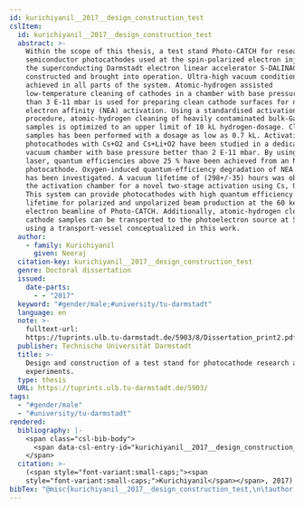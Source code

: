 ```yaml
---
id: kurichiyanil__2017__design_construction_test
cslItem:
  id: kurichiyanil__2017__design_construction_test
  abstract: >-
    Within the scope of this thesis, a test stand Photo-CATCH for research on
    semiconductor photocathodes used at the spin-polarized electron injector of
    the superconducting Darmstadt electron linear accelerator S-DALINAC is
    constructed and brought into operation. Ultra-high vacuum conditions are
    achieved in all parts of the system. Atomic-hydrogen assisted
    low-temperature cleaning of cathodes in a chamber with base pressure better
    than 3 E-11 mbar is used for preparing clean cathode surfaces for negative
    electron affinity (NEA) activation. Using a standardised activation
    procedure, atomic-hydrogen cleaning of heavily contaminated bulk-GaAs
    samples is optimized to an upper limit of 10 kL hydrogen-dosage. Cleaning of
    samples has been performed with a dosage as low as 0.7 kL. Activation of
    photocathodes with Cs+O2 and Cs+Li+O2 have been studied in a dedicated
    vacuum chamber with base pressure better than 2 E-11 mbar. By using a 405 nm
    laser, quantum efficiencies above 25 % have been achieved from an NEA-GaAs
    photocathode. Oxygen-induced quantum-efficiency degradation of NEA cathodes
    has been investigated. A vacuum lifetime of (298+/-35) hours was observed in
    the activation chamber for a novel two-stage activation using Cs, O2 and Li.
    This system can provide photocathodes with high quantum efficiency and
    lifetime for polarized and unpolarized beam production at the 60 keV
    electron beamline of Photo-CATCH. Additionally, atomic-hydrogen cleaned
    cathode samples can be transported to the photoelectron source at S-DALINAC
    using a transport-vessel conceptualized in this work.
  author:
    - family: Kurichiyanil
      given: Neeraj
  citation-key: kurichiyanil__2017__design_construction_test
  genre: Doctoral dissertation
  issued:
    date-parts:
      - - "2017"
  keyword: "#gender/male;#university/tu-darmstadt"
  language: en
  note: >-
    fulltext-url:
    https://tuprints.ulb.tu-darmstadt.de/5903/8/Dissertation_print2.pdf
  publisher: Technische Universität Darmstadt
  title: >-
    Design and construction of a test stand for photocathode research and
    experiments.
  type: thesis
  URL: https://tuprints.ulb.tu-darmstadt.de/5903/
tags:
  - "#gender/male"
  - "#university/tu-darmstadt"
rendered:
  bibliography: |-
    <span class="csl-bib-body">
      <span data-csl-entry-id="kurichiyanil__2017__design_construction_test" class="csl-entry"><span class='author-bib'>Kurichiyanil</span>. <span class='date-bib'>(2017)</span>. <span class='title'><i><b><span style="font-style:normal;">Design and construction of a test stand for photocathode research and experiments.</span></b></i></span> [Doctoral dissertation, Technische Universität Darmstadt]. <span class='URL'><a href='https://tuprints.ulb.tu-darmstadt.de/5903/'>LINK</a></span></span>
    </span>
  citation: >-
    (<span style="font-variant:small-caps;"><span
    style="font-variant:small-caps;">Kurichiyanil</span></span>, 2017)
bibTex: "@misc{kurichiyanil__2017__design_construction_test,\n\tauthor = {Kurichiyanil, Neeraj},\n\tyear = {2017},\n\tnote = {fulltext-url: https://tuprints.ulb.tu-darmstadt.de/5903/8/Dissertation\\textunderscore{}print2.pdf},\n\tschool = {Technische Universit{\\\" a}t Darmstadt},\n\ttitle = {Design and construction of a test stand for photocathode research and experiments.},\n\ttype = {Doctoral dissertation},\n\turl = {https://tuprints.ulb.tu-darmstadt.de/5903/},\n}\n\n"
---
```

